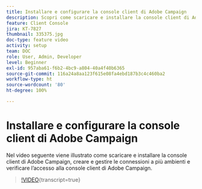 ```yaml
---
title: Installare e configurare la console client di Adobe Campaign
description: Scopri come scaricare e installare la console client di Adobe Campaign, creare e gestire le connessioni a più ambienti e verificare l’accesso alla console client di Adobe Campaign.
feature: Client Console
jira: KT-7827
thumbnail: 335375.jpg
doc-type: feature video
activity: setup
team: DOC
role: User, Admin, Developer
level: Beginner
exl-id: 957aba61-f6b2-4bc9-a804-40a4f40b6365
source-git-commit: 116a24a8aa123f615e08fa4ebd187b3c4c460ba2
workflow-type: ht
source-wordcount: '80'
ht-degree: 100%

---
```


# Installare e configurare la console client di Adobe Campaign

Nel video seguente viene illustrato come scaricare e installare la console client di Adobe Campaign, creare e gestire le connessioni a più ambienti e verificare l’accesso alla console client di Adobe Campaign.

>[!VIDEO](https://video.tv.adobe.com/v/335375?quality=12&learn=on){transcript=true}
